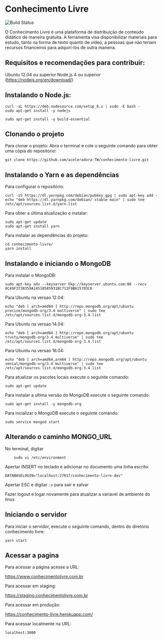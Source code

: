 # Conhecimento Livre

![Build Status](https://travis-ci.org/aceleradora-TW/conhecimento-livre.svg?branch=master)

O Conhecimento Livre é uma plataforma de distribuição de conteúdo didático de maneira
gratuita. A ferramenta visa disponibilizar materiais para estudo, tanto na forma de texto quanto de vídeo, a pessoas que não teriam recursos financeiros para adquirí-los de outra maneira.

## Requisitos e recomendações para contribuir:
Ubuntu 12.04 ou superior
Node.js 4 ou superior (https://nodejs.org/en/download/)

## Instalando o Node.js:
```
curl -sL https://deb.nodesource.com/setup_8.x | sudo -E bash -
sudo apt-get install -y nodejs
```
```
sudo apt-get install -y build-essential
```

## Clonando o projeto
Para clonar o projeto:
Abra o terminal e cole o seguinte comando para obter uma cópia do repositório:
```
git clone https://github.com/aceleradora-TW/conhecimento-livre.git
```

## Instalando o Yarn e as dependências
Para configurar o repositório:  
```
curl -sS https://dl.yarnpkg.com/debian/pubkey.gpg | sudo apt-key add -
echo "deb https://dl.yarnpkg.com/debian/ stable main" | sudo tee /etc/apt/sources.list.d/yarn.list
```  
Para obter a última atualização e instalar:  
```
sudo apt-get update
sudo apt-get install yarn
```
Para instalar as dependências do projeto:
```
cd conhecimento-livre/
yarn install
```

## Instalando e iniciando o MongoDB
Para instalar o MongoDB:
```
sudo apt-key adv --keyserver hkp://keyserver.ubuntu.com:80 --recv 0C49F3730359A14518585931BC711F9BA15703C6
```
Para Ubuntu na versao 12.04:
```
echo "deb [ arch=amd64 ] http://repo.mongodb.org/apt/ubuntu precise/mongodb-org/3.4 multiverse" | sudo tee /etc/apt/sources.list.d/mongodb-org-3.4.list
```
Para Ubuntu na versao 14.04:
```
echo "deb [ arch=amd64 ] http://repo.mongodb.org/apt/ubuntu trusty/mongodb-org/3.4 multiverse" | sudo tee /etc/apt/sources.list.d/mongodb-org-3.4.list
```
Para Ubuntu na versao 16.04:
```
echo "deb [ arch=amd64,arm64 ] http://repo.mongodb.org/apt/ubuntu xenial/mongodb-org/3.4 multiverse" | sudo tee /etc/apt/sources.list.d/mongodb-org-3.4.list
```
Para atualizar os pacotes locais execute o seguinte comando:
```
sudo apt-get update
```
Para instalar a ultima versão do MongoDB execute o seguinte comando:
```
sudo apt-get install -y mongodb-org
```
Para incializar o MongoDB execute o seguinte comando:
```
sudo service mongod start
```

## Alterando o caminho MONGO_URL
No terminal, digitar
```
	sudo vi /etc/environment
```

Apertar INSERT no teclado e adicionar no documento uma linha escrito:
```
DATABASELOGIN="localhost:27017/conhecimento-livre-dev"
```
Apertar ESC e digitar ```:x``` para sair e salvar

Fazer logout e logar novamente para atualizar a variavel de ambiente do linux


## Iniciando o servidor
Para iniciar o servidor, execute o seguinte comando, dentro do diretório conhecimento livre:

```
yarn start
```

## Acessar a pagina
Para acessar a página acesse a URL:

https://www.conhecimentolivre.com.br


Para acessar em staging:

https://staging.conhecimentolivre.com.br


Para acessar em produção:

https://conhecimento-livre.herokuapp.com/


Para acessar localmente na URL:
```
localhost:3000
```
